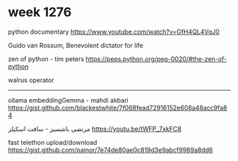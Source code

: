 # week 1276
python documentary
https://www.youtube.com/watch?v=GfH4QL4VqJ0

Guido van Rossum, Benevolent dictator for life

zen of python - tim peters
https://peps.python.org/pep-0020/#the-zen-of-python

walrus operator

---

ollama embeddingGemma - mahdi akbari
https://gist.github.com/blackestwhite/7f068fead72916152e608a48acc9fa84

مرتضی باشسیز - سافت اسکیلز
https://youtu.be/tWFP_7xkFC8

fast telethon upload/download
https://gist.github.com/painor/7e74de80ae0c819d3e9abcf9989a8dd6